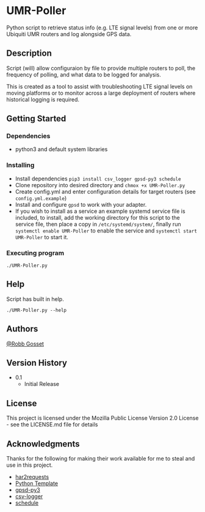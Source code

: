 # UMR-Poller

Python script to retrieve status info (e.g. LTE signal levels) from one or more Ubiquiti UMR routers and log alongside GPS data.

## Description

Script (will) allow configuraion by file to provide multiple routers to poll, the frequency of polling, and what data to be logged for analysis.

This is created as a tool to assist with troubleshooting LTE signal levels on moving platforms or to monitor across a large deployment of routers where historical logging is required.

## Getting Started

### Dependencies

* python3 and default system libraries

### Installing

* Install dependencies `pip3 install csv_logger gpsd-py3 schedule`
* Clone repository into desired directory and `chmox +x UMR-Poller.py`
* Create config.yml and enter configuration details for target routers (see `config.yml.example`)
* Install and configure `gpsd` to work with your adapter.
* If you wish to install as a service an example systemd service file is included, to install, add the working directory for this script to the service file, then place a copy in `/etc/systemd/system/`, finally run `systemctl enable UMR-Poller` to enable the service and `systemctl start UMR-Poller` to start it.

### Executing program

```
./UMR-Poller.py
```

## Help

Script has built in help.
```
./UMR-Poller.py --help
```

## Authors

[@Robb Gosset](https://github.com/skutov)

## Version History

* 0.1
    * Initial Release

## License

This project is licensed under the Mozilla Public License Version 2.0 License - see the LICENSE.md file for details

## Acknowledgments

Thanks for the following for making their work available for me to steal and use in this project.

* [har2requests](https://pypi.org/project/har2requests/)
* [Python Template](https://gist.github.com/MstWntd/646429e25d8f5fa713792e716dcd9de1)
* [gpsd-py3](https://github.com/MartijnBraam/gpsd-py3)
* [csv-logger](https://github.com/james-e-morris/csv-logger)
* [schedule](https://pypi.org/project/schedule/)
